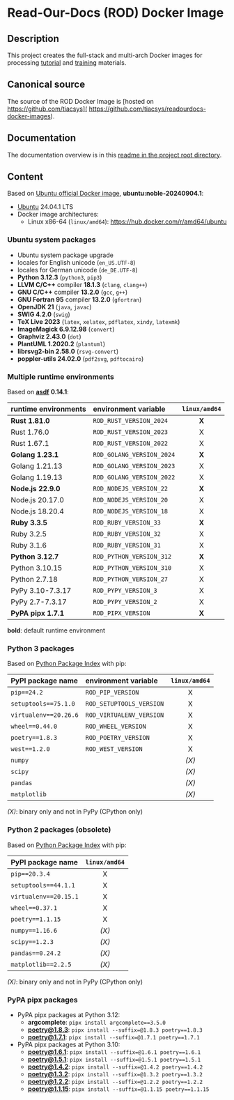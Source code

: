 # Read-Our-Docs (ROD) Docker Image

## Description

This project creates the full-stack and multi-arch Docker images for processing
[tutorial](https://bridle.tiac-systems.net/tutorials) and
[training](https://bridle.tiac-systems.net/trainings) materials.

## Canonical source

The source of the ROD Docker Image is [hosted on https://github.com/tiacsys](
https://github.com/tiacsys/readourdocs-docker-images).

## Documentation

The documentation overview is in this [readme in the project root directory](
README.md).

## Content

Based on [Ubuntu official Docker image](
https://github.com/docker-library/official-images),
**ubuntu:noble-20240904.1**:

- [Ubuntu](https://hub.docker.com/_/ubuntu) 24.04.1 LTS
- Docker image architectures:
  - Linux x86-64 (`linux/amd64`): https://hub.docker.com/r/amd64/ubuntu

### Ubuntu system packages

- Ubuntu system package upgrade
- locales for English unicode (`en_US.UTF-8`)
- locales for German unicode (`de_DE.UTF-8`)
- **Python 3.12.3** (`python3`, `pip3`)
- **LLVM C/C++** compiler **18.1.3** (`clang`, `clang++`)
- **GNU C/C++** compiler **13.2.0** (`gcc`, `g++`)
- **GNU Fortran 95** compiler **13.2.0** (`gfortran`)
- **OpenJDK 21** (`java`, `javac`)
- **SWIG 4.2.0** (`swig`)
- **TeX Live 2023** (`latex`, `xelatex`, `pdflatex`, `xindy`, `latexmk`)
- **ImageMagick 6.9.12.98** (`convert`)
- **Graphviz 2.43.0** (`dot`)
- **PlantUML 1.2020.2** (`plantuml`)
- **librsvg2-bin 2.58.0** (`rsvg-convert`)
- **poppler-utils 24.02.0** (`pdf2svg`, `pdftocairo`)

### Multiple runtime environments

Based on [**asdf**](https://asdf-vm.com/) **0.14.1**:

| runtime environments | environment variable      | `linux/amd64` |
| :------------------- | :------------------------ | :---: |
| **Rust 1.81.0**      | `ROD_RUST_VERSION_2024`   | **X** |
|   Rust 1.76.0        | `ROD_RUST_VERSION_2023`   |   X   |
|   Rust 1.67.1        | `ROD_RUST_VERSION_2022`   |   X   |
| **Golang 1.23.1**    | `ROD_GOLANG_VERSION_2024` | **X** |
|   Golang 1.21.13     | `ROD_GOLANG_VERSION_2023` |   X   |
|   Golang 1.19.13     | `ROD_GOLANG_VERSION_2022` |   X   |
| **Node.js 22.9.0**   | `ROD_NODEJS_VERSION_22`   | **X** |
|   Node.js 20.17.0    | `ROD_NODEJS_VERSION_20`   |   X   |
|   Node.js 18.20.4    | `ROD_NODEJS_VERSION_18`   |   X   |
| **Ruby 3.3.5**       | `ROD_RUBY_VERSION_33`     | **X** |
|   Ruby 3.2.5         | `ROD_RUBY_VERSION_32`     |   X   |
|   Ruby 3.1.6         | `ROD_RUBY_VERSION_31`     |   X   |
| **Python 3.12.7**    | `ROD_PYTHON_VERSION_312`  | **X** |
|   Python 3.10.15     | `ROD_PYTHON_VERSION_310`  |   X   |
|   Python 2.7.18      | `ROD_PYTHON_VERSION_27`   |   X   |
|   PyPy 3.10-7.3.17   | `ROD_PYPY_VERSION_3`      |   X   |
|   PyPy 2.7-7.3.17    | `ROD_PYPY_VERSION_2`      |   X   |
| **PyPA pipx 1.7.1**  | `ROD_PIPX_VERSION`        | **X** |

**bold**: default runtime environment

### Python 3 packages

Based on [Python Package Index](https://pypi.org/) with pip:

| PyPI package name      | environment variable      | `linux/amd64` |
| :--------------------- | :------------------------ | :---: |
| `pip==24.2`            | `ROD_PIP_VERSION`         |   X   |
| `setuptools==75.1.0`   | `ROD_SETUPTOOLS_VERSION`  |   X   |
| `virtualenv==20.26.6`  | `ROD_VIRTUALENV_VERSION`  |   X   |
| `wheel==0.44.0`        | `ROD_WHEEL_VERSION`       |   X   |
| `poetry==1.8.3`        | `ROD_POETRY_VERSION`      |   X   |
| `west==1.2.0`          | `ROD_WEST_VERSION`        |   X   |
| `numpy`                |                           | *(X)* |
| `scipy`                |                           | *(X)* |
| `pandas`               |                           | *(X)* |
| `matplotlib`           |                           | *(X)* |

*(X)*: binary only and not in PyPy (CPython only)

### Python 2 packages (obsolete)

Based on [Python Package Index](https://pypi.org/) with pip:

| PyPI package name      | `linux/amd64` |
| :--------------------- | :---: |
| `pip==20.3.4`          |   X   |
| `setuptools==44.1.1`   |   X   |
| `virtualenv==20.15.1`  |   X   |
| `wheel==0.37.1`        |   X   |
| `poetry==1.1.15`       |   X   |
| `numpy==1.16.6`        | *(X)* |
| `scipy==1.2.3`         | *(X)* |
| `pandas==0.24.2`       | *(X)* |
| `matplotlib==2.2.5`    | *(X)* |

*(X)*: binary only and not in PyPy (CPython only)

### PyPA pipx packages

- PyPA pipx packages at Python 3.12:
  - **argcomplete**: `pipx install argcomplete==3.5.0`
  - **poetry@1.8.3**: `pipx install --suffix=@1.8.3 poetry==1.8.3`
  - **poetry@1.7.1**: `pipx install --suffix=@1.7.1 poetry==1.7.1`
- PyPA pipx packages at Python 3.10:
  - **poetry@1.6.1**: `pipx install --suffix=@1.6.1 poetry==1.6.1`
  - **poetry@1.5.1**: `pipx install --suffix=@1.5.1 poetry==1.5.1`
  - **poetry@1.4.2**: `pipx install --suffix=@1.4.2 poetry==1.4.2`
  - **poetry@1.3.2**: `pipx install --suffix=@1.3.2 poetry==1.3.2`
  - **poetry@1.2.2**: `pipx install --suffix=@1.2.2 poetry==1.2.2`
  - **poetry@1.1.15**: `pipx install --suffix=@1.1.15 poetry==1.1.15`
